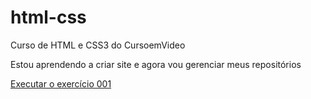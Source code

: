 # html-css
 Curso de HTML e CSS3 do CursoemVideo

Estou aprendendo a criar site e agora vou gerenciar meus repositórios

<a href="https://jonascardoso-dev.github.io/html-css/EXERCICIOS/EX001/index.html"> Executar o exercício 001</a>
